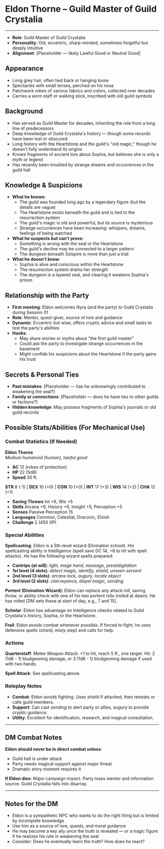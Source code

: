 # Eldon Thorne – Guild Master of Guild Crystalia

---

- **Role**: Guild Master of Guild Crystalia
- **Personality**: Old, eccentric, sharp-minded, sometimes forgetful but deeply intuitive
- **Alignment**: [Placeholder — likely Lawful Good or Neutral Good]

## Appearance
- Long grey hair, often tied back or hanging loose
- Spectacles with small lenses, perched on his nose
- Patchwork robes of various fabrics and colors, collected over decades
- Carries a worn staff or walking stick, inscribed with old guild symbols

## Background
- Has served as Guild Master for decades, inheriting the role from a long line of predecessors
- Deep knowledge of Guild Crystalia's history — though some records have been lost or obscured
- Long history with the Heartstone and the guild's "old magic," though he doesn't fully understand its origins
- Knows fragments of ancient lore about Sophia, but believes she is only a myth or legend
- Has recently been troubled by strange dreams and occurrences in the guild hall

## Knowledge & Suspicions
- **What he knows**:
  - The guild was founded long ago by a legendary figure (but the details are vague)
  - The Heartstone exists beneath the guild and is tied to the resurrection system
  - The guild's magic is old and powerful, but its source is mysterious
  - Strange occurrences have been increasing: whispers, dreams, feelings of being watched
- **What he suspects but can't prove**:
  - Something is wrong with the seal or the Heartstone
  - The guild's decline may be connected to a larger pattern
  - The dungeon beneath Solspire is more than just a trial
- **What he doesn't know**:
  - Sophia is alive and conscious within the Heartstone
  - The resurrection system drains her strength
  - The dungeon is a layered seal, and clearing it weakens Sophia's prison

## Relationship with the Party
- **First meeting**: Eldon welcomes Nyra (and the party) to Guild Crystalia during Session 01
- **Role**: Mentor, quest-giver, source of lore and guidance
- **Dynamic**: Eccentric but wise; offers cryptic advice and small tasks to test the party's abilities
- **Hooks**:
  - May share stories or myths about "the first guild master"
  - Could ask the party to investigate strange occurrences in the basement
  - Might confide his suspicions about the Heartstone if the party gains his trust

## Secrets & Personal Ties
- **Past mistakes**: [Placeholder — has he unknowingly contributed to weakening the seal?]
- **Family or connections**: [Placeholder — does he have ties to other guilds or factions?]
- **Hidden knowledge**: May possess fragments of Sophia's journals or old guild records

## Possible Stats/Abilities (For Mechanical Use)

### Combat Statistics (If Needed)

**Eldon Thorne**  
*Medium humanoid (human), lawful good*

- **AC** 12 (robes of protection)
- **HP** 22 (5d8)
- **Speed** 30 ft.

**STR** 8 (-1) | **DEX** 10 (+0) | **CON** 10 (+0) | **INT** 17 (+3) | **WIS** 14 (+2) | **CHA** 12 (+1)

- **Saving Throws** Int +6, Wis +5
- **Skills** Arcana +9, History +9, Insight +5, Perception +5
- **Senses** Passive Perception 15
- **Languages** Common, Celestial, Draconic, Elvish
- **Challenge** 2 (450 XP)

### Special Abilities

**Spellcasting**: Eldon is a 5th-level wizard (Divination school). His spellcasting ability is Intelligence (spell save DC 14, +6 to hit with spell attacks). He has the following wizard spells prepared:

- **Cantrips (at will)**: *light, mage hand, message, prestidigitation*
- **1st level (4 slots)**: *detect magic, identify, shield, unseen servant*
- **2nd level (3 slots)**: *arcane lock, augury, locate object*
- **3rd level (2 slots)**: *clairvoyance, dispel magic, sending*

**Portent (Divination Wizard)**: Eldon can replace any attack roll, saving throw, or ability check with one of his two portent rolls (rolled at dawn). He has rolled [DM sets these at start of day, e.g., 7 and 15].

**Scholar**: Eldon has advantage on Intelligence checks related to Guild Crystalia's history, Sophia, or the Heartstone.

**Frail**: Eldon avoids combat whenever possible. If forced to fight, he uses defensive spells (*shield*, *misty step*) and calls for help.

### Actions

**Quarterstaff**: Melee Weapon Attack: +1 to hit, reach 5 ft., one target. Hit: 2 (1d6 - 1) bludgeoning damage, or 3 (1d8 - 1) bludgeoning damage if used with two hands.

**Spell Attack**: See spellcasting above.

### Roleplay Notes
- **Combat**: Eldon avoids fighting. Uses *shield* if attacked, then retreats or calls guild members.
- **Support**: Can cast *sending* to alert party or allies, *augury* to provide cryptic guidance.
- **Utility**: Excellent for identification, research, and magical consultation.

---

## DM Combat Notes

**Eldon should never be in direct combat unless**:
- Guild hall is under attack
- Party needs magical support against major threat
- Dramatic story moment requires it

**If Eldon dies**: Major campaign impact. Party loses mentor and information source. Guild Crystalia falls into disarray.

---

## Notes for the DM
- Eldon is a sympathetic NPC who wants to do the right thing but is limited by incomplete knowledge
- Use him as a source of lore, quests, and moral guidance
- He may become a key ally once the truth is revealed — or a tragic figure if he realizes his role in weakening the seal
- Consider: Does he eventually learn the truth? How does he react?

